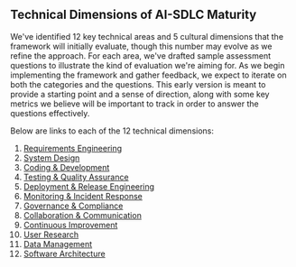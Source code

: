 ## Technical Dimensions of AI-SDLC Maturity

We've identified 12 key technical areas and 5 cultural dimensions that the framework will initially evaluate, though this number may evolve as we refine the approach. For each area, we've drafted sample assessment questions to illustrate the kind of evaluation we're aiming for. As we begin implementing the framework and gather feedback, we expect to iterate on both the categories and the questions. This early version is meant to provide a starting point and a sense of direction, along with some key metrics we believe will be important to track in order to answer the questions effectively.

Below are links to each of the 12 technical dimensions:

1. [Requirements Engineering](requirements-engineering.md)
2. [System Design](system-design.md)
3. [Coding & Development](coding-development.md)
4. [Testing & Quality Assurance](testing-quality-assurance.md)
5. [Deployment & Release Engineering](deployment-release-engineering.md)
6. [Monitoring & Incident Response](monitoring-incident-response.md)
7. [Governance & Compliance](governance-compliance.md)
8. [Collaboration & Communication](collaboration-communication.md)
9. [Continuous Improvement](continuous-improvement.md)
10. [User Research](user-research.md)
11. [Data Management](data-management.md)
12. [Software Architecture](software-architecture.md)
